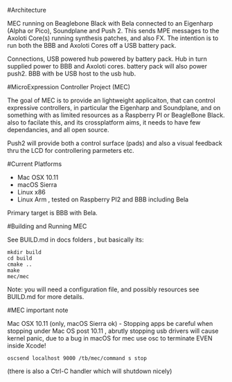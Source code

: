 #Architecture

MEC running on Beaglebone Black with Bela connected to an Eigenharp (Alpha or Pico), Soundplane and Push 2. This sends MPE messages to the Axoloti Core(s) running synthesis patches, and also FX.
The intention is to run both the BBB and Axoloti Cores off a USB battery pack.

Connections, USB powered hub powered by battery pack. Hub in turn supplied power to BBB and Axoloti cores. battery pack will also power push2.
BBB with be USB host to the usb hub.

#MicroExpression Controller Project (MEC)

The goal of MEC is to provide an lightweight applicaiton, that can control expressive controllers, 
in particular the Eigenharp and Soundplane, and on something with as limited resources as a Raspberry PI or BeagleBone Black. also to facilate this, and its crossplatform aims, it needs to have few dependancies, and all open source.

Push2 will provide both a control surface (pads) and also a visual feedback thru the LCD for controllering parmeters etc.

#Current Platforms

- Mac OSX 10.11
- macOS Sierra
- Linux x86
- Linux Arm , tested on Raspberry PI2 and BBB including Bela

Primary target is BBB with Bela.

#Building and Running MEC

See BUILD.md in docs folders , but basically its:

    mkdir build
    cd build
    cmake ..
    make 
    mec/mec

Note: you will need a configuration file, and possibly resources see BUILD.md for more details.


#MEC important note

Mac OSX 10.11 (only, macOS Sierra ok) - Stopping apps
be careful when stopping under Mac OS post 10.11 , abrutly stopping usb drivers will cause kernel panic, due to a bug in macOS
for mec use osc to terminate EVEN inside Xcode!

    oscsend localhost 9000 /tb/mec/command s stop

(there is also a Ctrl-C handler which will shutdown nicely)
